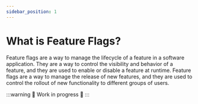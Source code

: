 ```yaml
---
sidebar_position: 1
---
```


# What is Feature Flags?

Feature flags are a way to manage the lifecycle of a feature in a software application. They are a way to control the visibility and behavior of a feature, and they are used to enable or disable a feature at runtime. Feature flags are a way to manage the release of new features, and they are used to control the rollout of new functionality to different groups of users.

:::warning
🚧 Work in progress 🚧
:::